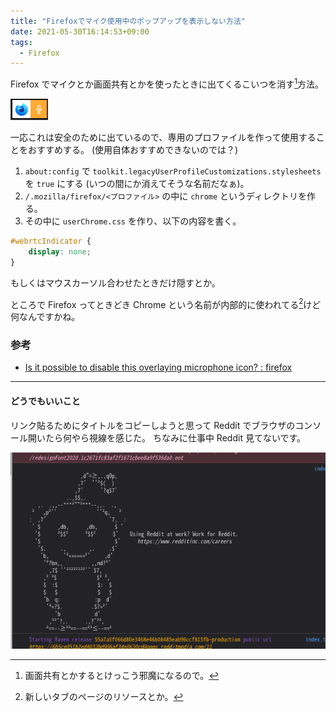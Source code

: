 ```yaml
---
title: "Firefoxでマイク使用中のポップアップを表示しない方法"
date: 2021-05-30T16:14:53+09:00
tags:
  - Firefox
---
```


Firefox でマイクとか画面共有とかを使ったときに出てくるこいつを消す[^1]方法。

![インジケーター](indicator.png)

一応これは安全のために出ているので、専用のプロファイルを作って使用することをおすすめする。
(使用自体おすすめできないのでは？)

1. `about:config` で `toolkit.legacyUserProfileCustomizations.stylesheets` を
    `true` にする (いつの間にか消えてそうな名前だなぁ)。
2. `/.mozilla/firefox/<プロファイル>` の中に `chrome` というディレクトリを作る。
3. その中に `userChrome.css` を作り、以下の内容を書く。

```css
#webrtcIndicator {
    display: none;
}
```

もしくはマウスカーソル合わせたときだけ隠すとか。

ところで Firefox ってときどき Chrome という名前が内部的に使われてる[^2]けど
何なんですかね。

### 参考

- [Is it possible to disable this overlaying microphone icon? : firefox](https://www.reddit.com/r/firefox/comments/6om4zs/is_it_possible_to_disable_this_overlaying/)

---

#### どうでもいいこと

リンク貼るためにタイトルをコピーしようと思って Reddit でブラウザのコンソール開いたら何やら視線を感じた。
ちなみに仕事中 Reddit 見てないです。

![視線の正体](reddit.png "視線の正体")

[^1]: 画面共有とかするとけっこう邪魔になるので。
[^2]: 新しいタブのページのリソースとか。
